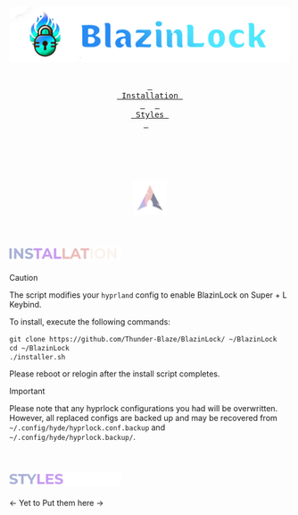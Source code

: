 <div align = center>
    <a href="https://github.com/Thunder-Blaze/BlazinLock">
<img alt="Logo" src="./assets/Logo.png">
    </a>
</div>

<div align="center">

<br>

  <a href="#installation"><kbd> <br> Installation <br> </kbd></a>&ensp;&ensp;
  <a href="#styles"><kbd> <br> Styles <br> </kbd></a>&ensp;&ensp;

</div><br><br>

<br><div align="center"><img width="12%" src="./assets/Arch.svg"/><br></div>

<a id="installation"></a>  
<img src="./assets/Installation.gif" width="200"/>
---

> [!CAUTION]
> The script modifies your `hyprland` config to enable BlazinLock on Super + L Keybind.

To install, execute the following commands:

```shell
git clone https://github.com/Thunder-Blaze/BlazinLock/ ~/BlazinLock
cd ~/BlazinLock
./installer.sh
```

Please reboot or relogin after the install script completes.

> [!IMPORTANT]
> Please note that any hyprlock configurations you had will be overwritten.
> However, all replaced configs are backed up and may be recovered from `~/.config/hyde/hyprlock.conf.backup` and `~/.config/hyde/hyprlock.backup/`.

<a id="styles"></a>  
<img src="./assets/Styles.gif" width="200"/>
---
<- Yet to Put them here ->
